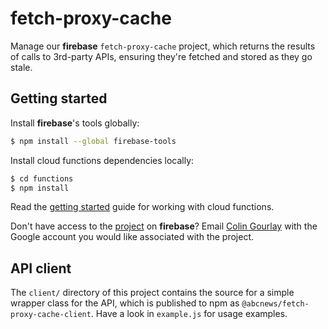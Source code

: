 # fetch-proxy-cache

Manage our **firebase** `fetch-proxy-cache` project, which returns the results of calls to 3rd-party APIs, ensuring they're fetched and stored as they go stale.

## Getting started

Install **firebase**'s tools globally:

```sh
$ npm install --global firebase-tools
```

Install cloud functions dependencies locally:

```sh
$ cd functions
$ npm install
```

Read the [getting started](https://firebase.google.com/docs/functions/get-started) guide for working with cloud functions.

Don't have access to the [project](https://console.firebase.google.com/project/fetch-proxy-cache/overview) on **firebase**? Email [Colin Gourlay](mailto:Gourlay.Colin@abc.net.au) with the Google account you would like associated with the project.

## API client

The `client/` directory of this project contains the source for a simple wrapper class for the API, which is published to npm as `@abcnews/fetch-proxy-cache-client`. Have a look in `example.js` for usage examples.
